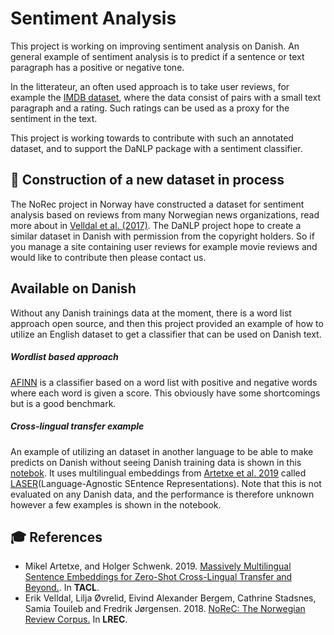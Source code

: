 Sentiment Analysis
============================
This project is working on improving sentiment analysis on Danish. An general example of sentiment analysis is 
to predict if a sentence or text paragraph has a positive or negative tone.

In the litterateur, an often used approach is to take user reviews, 
for example the [IMDB dataset](http://ai.stanford.edu/~amaas/data/sentiment/), where the data consist of
pairs with a small text paragraph and a rating. Such ratings can be used as a proxy for the sentiment in the text. 

This project is working towards to contribute with such an annotated dataset, and to support the DaNLP package with
a sentiment classifier. 

## **:construction_worker:** Construction of a new dataset  in process
The NoRec project in Norway  have constructed a dataset for sentiment analysis based on reviews from many
Norwegian news organizations, read more about in [Velldal et al. (2017)](http://www.lrec-conf.org/proceedings/lrec2018/pdf/851.pdf).
The DaNLP project hope to create a similar dataset in Danish with permission from the copyright holders.
So if you manage a site containing user reviews for example movie reviews and would like to contribute then please contact us.  

## Available on Danish 
Without any Danish trainings data at the moment, there is a word list approach open source, and then this project provided an example of how to utilize an English dataset to get a classifier that can be used on Danish text. 

##### Wordlist based approach 
[AFINN](https://github.com/fnielsen/afinn/blob/master/LICENSE) is a classifier based on a word list with 
positive and negative words where each word is given a score. This obviously have some shortcomings 
but is a good benchmark. 

##### Cross-lingual transfer example
An example of utilizing an dataset in another language to be able to make predicts on Danish without seeing 
Danish training data is shown in this 
[notebok](<https://github.com/alexandrainst/danlp/blob/sentiment-start/examples/Zero_shot_sentiment_analysi_example.ipynb>).
It uses multilingual embeddings from [Artetxe et al. 2019](https://arxiv.org/pdf/1812.10464.pdf) called 
[LASER](<https://github.com/facebookresearch/LASER>)(Language-Agnostic SEntence Representations).
Note that this is not evaluated on any Danish data, and the performance is therefore unknown however a few examples 
is shown in the notebook.



## 🎓 References 
- Mikel Artetxe, and Holger Schwenk. 2019. 
  [Massively Multilingual Sentence Embeddings for Zero-Shot Cross-Lingual Transfer and Beyond.](https://arxiv.org/pdf/1812.10464.pdf). 
  In **TACL**.
- Erik Velldal, Lilja Øvrelid, Eivind Alexander Bergem, Cathrine Stadsnes, Samia Touileb and Fredrik Jørgensen. 2018. 
  [NoReC: The Norwegian Review Corpus.](http://www.lrec-conf.org/proceedings/lrec2018/pdf/851.pdf) In **LREC**.

 